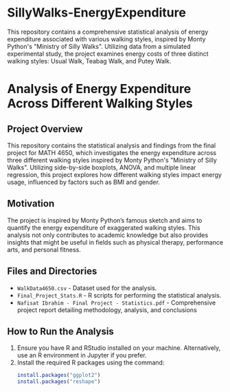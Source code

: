 # SillyWalks-EnergyExpenditure
This repository contains a comprehensive statistical analysis of energy expenditure associated with various walking styles, inspired by Monty Python's "Ministry of Silly Walks". Utilizing data from a simulated experimental study, the project examines energy costs of three distinct walking styles: Usual Walk, Teabag Walk, and Putey Walk.

# Analysis of Energy Expenditure Across Different Walking Styles

## Project Overview
This repository contains the statistical analysis and findings from the final project for MATH 4650, which investigates the energy expenditure across three different walking styles inspired by Monty Python's "Ministry of Silly Walks". Utilizing side-by-side boxplots, ANOVA, and multiple linear regression, this project explores how different walking styles impact energy usage, influenced by factors such as BMI and gender.

## Motivation
The project is inspired by Monty Python’s famous sketch and aims to quantify the energy expenditure of exaggerated walking styles. This analysis not only contributes to academic knowledge but also provides insights that might be useful in fields such as physical therapy, performance arts, and personal fitness.

## Files and Directories
- `WalkData4650.csv` - Dataset used for the analysis.
- `Final_Project_Stats.R` - R scripts for performing the statistical analysis.
- `Nafisat Ibrahim - Final Project - Statistics.pdf` - Comprehensive project report detailing methodology, analysis, and conclusions

## How to Run the Analysis
1. Ensure you have R and RStudio installed on your machine. Alternatively, use an R environment in Jupyter if you prefer.
2. Install the required R packages using the command:
   ```R
   install.packages("ggplot2")
   install.packages("reshape")
